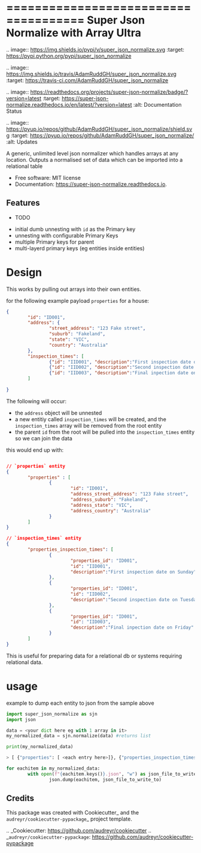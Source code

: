 =====================================
Super Json Normalize with Array Ultra
=====================================


.. image:: https://img.shields.io/pypi/v/super_json_normalize.svg
        :target: https://pypi.python.org/pypi/super_json_normalize

.. image:: https://img.shields.io/travis/AdamRuddGH/super_json_normalize.svg
        :target: https://travis-ci.com/AdamRuddGH/super_json_normalize

.. image:: https://readthedocs.org/projects/super-json-normalize/badge/?version=latest
        :target: https://super-json-normalize.readthedocs.io/en/latest/?version=latest
        :alt: Documentation Status


.. image:: https://pyup.io/repos/github/AdamRuddGH/super_json_normalize/shield.svg
     :target: https://pyup.io/repos/github/AdamRuddGH/super_json_normalize/
     :alt: Updates



A generic, unlimited level json normalizer which handles arrays at any location. Outputs a normalised set of data which can be imported into a relational table


* Free software: MIT license
* Documentation: https://super-json-normalize.readthedocs.io.


Features
--------

* TODO
- initial dumb unnesting with `id` as the Primary key
- unnesting with configurable Primary Keys
- multiple Primary keys for parent
- multi-layerd primary keys (eg entities inside entities)

# Design

This works by pulling out arrays into their own entities. 

for the following example payload `properties` for a house:
```json
{
        "id": "ID001",
        "address": {
                "street_address": "123 Fake street",
                "suburb": "Fakeland",
                "state": "VIC",
                "country": "Australia"
        },
        "inspection_times": [
                {"id": "IID001", "description":"First inspection date on Sunday"},
                {"id": "IID002", "description":"Second inspection date on Tuesday"},
                {"id": "IID003", "description":"Final inpection date on Friday"}
        ]
        
}
```
The following will occur:
- the `address` object will be unnested
- a new entitiy called `inspection_times` will be created, and the `inspection_times` array will be removed from the root entity
- the parent `id` from the root will be pulled into the `inspection_times` entity so we can join the data

this would end up with:
```json

// `properties` entity
{ 
        "properties" : [
                {
                        "id": "ID001",
                        "address_street_address": "123 Fake street",
                        "address_suburb": "Fakeland",
                        "address_state": "VIC",
                        "address_country": "Australia"
                }
        ]
}

// `inspection_times` entity
{ 
        "properties_inspection_times": [
                {
                        "properties_id": "ID001",
                        "id": "IID001",
                        "description":"First inspection date on Sunday"
                },
                {
                        "properties_id": "ID001",
                        "id": "IID002",
                        "description":"Second inspection date on Tuesday"
                },
                {
                        "properties_id": "ID001",
                        "id": "IID003", 
                        "description":"Final inpection date on Friday"
                }
        ]
}

```

This is useful for preparing data for a relational db or systems requiring relational data.


# usage

example to dump each entity to json from the sample above

```python
import super_json_normalize as sjn 
import json

data = <your dict here eg with 1 array in it>
my_normalized_data = sjn.normalize(data) #returns list

print(my_normalized_data)

> [ {"properties": [ <each entry here>]}, {"properties_inspection_times": [ <each entry here>]} ]

for eachitem in my_normalized_data:
        with open(f"{eachitem.keys()}.json", "w") as json_file_to_write_to: #use the key of the dictionary as the name
                json.dump(eachitem, json_file_to_write_to)

```


Credits
-------

This package was created with Cookiecutter_ and the `audreyr/cookiecutter-pypackage`_ project template.

.. _Cookiecutter: https://github.com/audreyr/cookiecutter
.. _`audreyr/cookiecutter-pypackage`: https://github.com/audreyr/cookiecutter-pypackage
